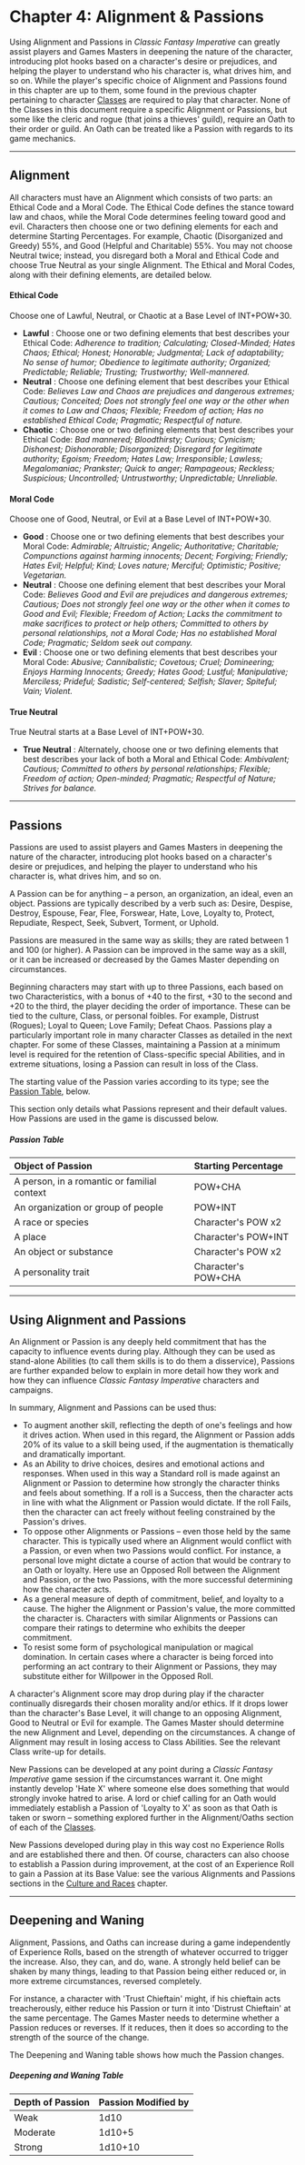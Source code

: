 # Chapter 4: Alignment & Passions

Using Alignment and Passions in _Classic Fantasy Imperative_ can greatly assist players and Games Masters in deepening the nature of the character, introducing plot hooks based on a character's desire or prejudices, and helping the player to understand who his character is, what drives him, and so on. While the player's specific choice of Alignment and Passions found in this chapter are up to them, some found in the previous chapter pertaining to character [Classes](0003_Classes.md) are required to play that character. None of the Classes in this document require a specific Alignment or Passions, but some like the cleric and rogue (that joins a thieves' guild), require an Oath to their order or guild. An Oath can be treated like a Passion with regards to its game mechanics.

---
## Alignment

All characters must have an Alignment which consists of two parts: an Ethical Code and a Moral Code. The Ethical Code defines the stance toward law and chaos, while the Moral Code determines feeling toward good and evil. Characters then choose one or two defining elements for each and determine Starting Percentages. For example, Chaotic (Disorganized and Greedy) 55%, and Good (Helpful and Charitable) 55%. You may not choose Neutral twice; instead, you disregard both a Moral and Ethical Code and choose True Neutral as your single Alignment. The Ethical and Moral Codes, along with their defining elements, are detailed below.

#### Ethical Code

Choose one of Lawful, Neutral, or Chaotic at a Base Level of INT+POW+30.

- **Lawful** : Choose one or two defining elements that best describes your Ethical Code: _Adherence to tradition; Calculating; Closed-Minded; Hates Chaos; Ethical; Honest; Honorable; Judgmental; Lack of adaptability; No sense of humor; Obedience to legitimate authority; Organized; Predictable; Reliable; Trusting; Trustworthy; Well-mannered._
- **Neutral** : Choose one defining element that best describes your Ethical Code: _Believes Law and Chaos are prejudices and dangerous extremes; Cautious; Conceited; Does not strongly feel one way or the other when it comes to Law and Chaos; Flexible; Freedom of action; Has no established Ethical Code; Pragmatic; Respectful of nature._
- **Chaotic** : Choose one or two defining elements that best describes your Ethical Code: _Bad mannered; Bloodthirsty; Curious; Cynicism; Dishonest; Dishonorable; Disorganized; Disregard for legitimate authority; Egoism; Freedom; Hates Law; Irresponsible; Lawless; Megalomaniac; Prankster; Quick to anger; Rampageous; Reckless; Suspicious; Uncontrolled; Untrustworthy; Unpredictable; Unreliable._

#### Moral Code

Choose one of Good, Neutral, or Evil at a Base Level of INT+POW+30.

- **Good** : Choose one or two defining elements that best describes your Moral Code: _Admirable; Altruistic; Angelic; Authoritative; Charitable; Compunctions against harming innocents; Decent; Forgiving; Friendly; Hates Evil; Helpful; Kind; Loves nature; Merciful; Optimistic; Positive; Vegetarian._
- **Neutral** : Choose one defining element that best describes your Moral Code: _Believes Good and Evil are prejudices and dangerous extremes; Cautious; Does not strongly feel one way or the other when it comes to Good and Evil; Flexible; Freedom of Action; Lacks the commitment to make sacrifices to protect or help others; Committed to others by personal relationships, not a Moral Code; Has no established Moral Code; Pragmatic; Seldom seek out company._
- **Evil** : Choose one or two defining elements that best describes your Moral Code: _Abusive; Cannibalistic; Covetous; Cruel; Domineering; Enjoys Harming Innocents; Greedy; Hates Good; Lustful; Manipulative; Merciless; Prideful; Sadistic; Self-centered; Selfish; Slaver; Spiteful; Vain; Violent._

#### True Neutral

True Neutral starts at a Base Level of INT+POW+30.

- **True Neutral** : Alternately, choose one or two defining elements that best describes your lack of both a Moral and Ethical Code: _Ambivalent; Cautious; Committed to others by personal relationships; Flexible; Freedom of action; Open-minded; Pragmatic; Respectful of Nature; Strives for balance._

---
## Passions

Passions are used to assist players and Games Masters in deepening the nature of the character, introducing plot hooks based on a character's desire or prejudices, and helping the player to understand who his character is, what drives him, and so on.

A Passion can be for anything – a person, an organization, an ideal, even an object. Passions are typically described by a verb such as: Desire, Despise, Destroy, Espouse, Fear, Flee, Forswear, Hate, Love, Loyalty to, Protect, Repudiate, Respect, Seek, Subvert, Torment, or Uphold.

Passions are measured in the same way as skills; they are rated between 1 and 100 (or higher). A Passion can be improved in the same way as a skill, or it can be increased or decreased by the Games Master depending on circumstances.

Beginning characters may start with up to three Passions, each based on two Characteristics, with a bonus of +40 to the first, +30 to the second and +20 to the third, the player deciding the order of importance. These can be tied to the culture, Class, or personal foibles. For example, Distrust (Rogues); Loyal to Queen; Love Family; Defeat Chaos. Passions play a particularly important role in many character Classes as detailed in the next chapter. For some of these Classes, maintaining a Passion at a minimum level is required for the retention of Class-specific special Abilities, and in extreme situations, losing a Passion can result in loss of the Class.

The starting value of the Passion varies according to its type; see the [Passion Table](0004_Alignment_and_Passions.md?id=passion-table), below.

This section only details what Passions represent and their default values. How Passions are used in the game is discussed below.

##### Passion Table

| Object of Passion | Starting Percentage |
| :-- | :-- |
| A person, in a romantic or familial context | POW+CHA |
| An organization or group of people | POW+INT |
| A race or species | Character's POW x2 |
| A place | Character's POW+INT |
| An object or substance | Character's POW x2 |
| A personality trait | Character's POW+CHA |


---
## Using Alignment and Passions

An Alignment or Passion is any deeply held commitment that has the capacity to influence events during play. Although they can be used as stand-alone Abilities (to call them skills is to do them a disservice), Passions are further expanded below to explain in more detail how they work and how they can influence _Classic Fantasy Imperative_ characters and campaigns.

In summary, Alignment and Passions can be used thus:

- To augment another skill, reflecting the depth of one's feelings and how it drives action. When used in this regard, the Alignment or Passion adds 20% of its value to a skill being used, if the augmentation is thematically and dramatically important.
- As an Ability to drive choices, desires and emotional actions and responses. When used in this way a Standard roll is made against an Alignment or Passion to determine how strongly the character thinks and feels about something. If a roll is a Success, then the character acts in line with what the Alignment or Passion would dictate. If the roll Fails, then the character can act freely without feeling constrained by the Passion's drives.
- To oppose other Alignments or Passions – even those held by the same character. This is typically used where an Alignment would conflict with a Passion, or even when two Passions would conflict. For instance, a personal love might dictate a course of action that would be contrary to an Oath or loyalty. Here use an Opposed Roll between the Alignment and Passion, or the two Passions, with the more successful determining how the character acts.
- As a general measure of depth of commitment, belief, and loyalty to a cause. The higher the Alignment or Passion's value, the more committed the character is. Characters with similar Alignments or Passions can compare their ratings to determine who exhibits the deeper commitment.
- To resist some form of psychological manipulation or magical domination. In certain cases where a character is being forced into performing an act contrary to their Alignment or Passions, they may substitute either for Willpower in the Opposed Roll.

A character's Alignment score may drop during play if the character continually disregards their chosen morality and/or ethics. If it drops lower than the character's Base Level, it will change to an opposing Alignment, Good to Neutral or Evil for example. The Games Master should determine the new Alignment and Level, depending on the circumstances. A change of Alignment may result in losing access to Class Abilities. See the relevant Class write-up for details.

New Passions can be developed at any point during a _Classic Fantasy Imperative_ game session if the circumstances warrant it. One might instantly develop 'Hate X' where someone else does something that would strongly invoke hatred to arise. A lord or chief calling for an Oath would immediately establish a Passion of 'Loyalty to X' as soon as that Oath is taken or sworn – something explored further in the Alignment/Oaths section of each of the [Classes](0003_Classes.md).

New Passions developed during play in this way cost no Experience Rolls and are established there and then. Of course, characters can also choose to establish a Passion during improvement, at the cost of an Experience Roll to gain a Passion at its Base Value: see the various Alignments and Passions sections in the [Culture and Races](0002_Culture_and_Races.md) chapter.

---
## Deepening and Waning

Alignment, Passions, and Oaths can increase during a game independently of Experience Rolls, based on the strength of whatever occurred to trigger the increase. Also, they can, and do, wane. A strongly held belief can be shaken by many things, leading to that Passion being either reduced or, in more extreme circumstances, reversed completely.

For instance, a character with 'Trust Chieftain' might, if his chieftain acts treacherously, either reduce his Passion or turn it into 'Distrust Chieftain' at the same percentage. The Games Master needs to determine whether a Passion reduces or reverses. If it reduces, then it does so according to the strength of the source of the change.

The Deepening and Waning table shows how much the Passion changes.

##### Deepening and Waning Table

| Depth of Passion | Passion Modified by |
| :-- | :-- |
| Weak | 1d10 |
| Moderate | 1d10+5 |
| Strong | 1d10+10 |